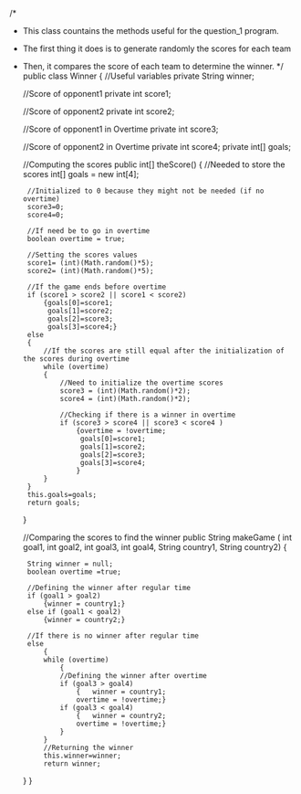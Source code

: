 /*
 * This class countains the methods useful for the question_1 program.
 * The first thing it does is to generate randomly the scores for each team
 * Then, it compares the score of each team to determine the winner.
 */
public class Winner 
{
	//Useful variables
	private String winner;
	
	//Score of opponent1
	private int score1;
	
	//Score of opponent2
	private int score2;
	
	//Score of opponent1 in Overtime
	private int score3;
	
	//Score of opponent2 in Overtime
	private int score4;
	private int[] goals;
	
	//Computing the scores
	public int[] theScore()
	{
		//Needed to store the scores
		int[] goals = new int[4];
		
		//Initialized to 0 because they might not be needed (if no overtime)
		score3=0;
		score4=0;
		
		//If need be to go in overtime
		boolean overtime = true;
		
		//Setting the scores values
		score1= (int)(Math.random()*5);
		score2= (int)(Math.random()*5);
		
		//If the game ends before overtime
		if (score1 > score2 || score1 < score2)
			{goals[0]=score1;
			 goals[1]=score2;
			 goals[2]=score3;
			 goals[3]=score4;}
		else 
		{
			//If the scores are still equal after the initialization of the scores during overtime
			while (overtime)
			{
				//Need to initialize the overtime scores
				score3 = (int)(Math.random()*2);
				score4 = (int)(Math.random()*2);
				
				//Checking if there is a winner in overtime
				if (score3 > score4 || score3 < score4 )
					{overtime = !overtime;
					 goals[0]=score1;
					 goals[1]=score2;
					 goals[2]=score3;
					 goals[3]=score4;
					}
			}			
		}
		this.goals=goals;
		return goals;
	}
	
	//Comparing the scores to find the winner
	public String makeGame ( int goal1, int goal2, int goal3, int goal4, String country1, String country2) 
	{
		
		String winner = null;
		boolean overtime =true;
		
		//Defining the winner after regular time
		if (goal1 > goal2)
			{winner = country1;}
		else if (goal1 < goal2)
			{winner = country2;}
		
		//If there is no winner after regular time
		else 
			{
			while (overtime)
				{
				//Defining the winner after overtime
				if (goal3 > goal4)
					{	winner = country1;
					overtime = !overtime;}		
				if (goal3 < goal4)
					{	winner = country2;
					overtime = !overtime;}		
				}			
			}
			//Returning the winner
			this.winner=winner;
			return winner;
	}
}
